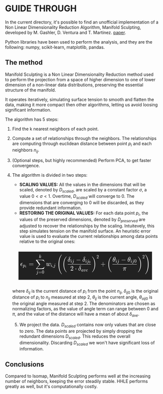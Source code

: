 # GUIDE THROUGH


In the current directory, it's possible to find an unofficial implementation of a Non Linear Dimensionality Reduction Algorithm, Manifold Sculpting, developed by M. Gashler, D. Ventura and T. Martinez. [paper](https://proceedings.neurips.cc/paper/2007/file/c06d06da9666a219db15cf575aff2824-Paper.pdf).


Python libraries have been used to perform the analysis, and they are the following: numpy, scikit-learn, matplotlib, pandas. 


## The method

Manifold Sculpting is a Non Linear Dimensionality Reduction method used to perform the projection from a space of higher dimension to one of lower dimension of a non-linear data distributions, preserving the essential structure of the manifold. 


It operates iteratively, simulating surface tension to smooth and flatten the data, making it more compact then other algorithms, letting us avoid loosing significant information. 

The algorithm has 5 steps:

1. Find the k nearest neighbors of each point. 
2. Compute a set of relationships through the neighbors. The relationships are computing through euclidean distance between point $p_{i}$ and each neighbors $n_{ij}$.
3. (Optional steps, but highly recommended) Perform PCA, to get faster convergence. 
4. The algorithm is divided in two steps:
    
   - **SCALING VALUES:** All the values in the dimensions that will be scaled, denoted by $D_{scaled}$, are scaled by a constant factor $\sigma$, a value $0 < \sigma < 1$. Overtime, $D_{scaled}$ will converge to $0$. The dimensions that are converging to $0$ will be discarded, as they provide redundant information. 
   - **RESTORING THE ORIGINAL VALUES:** For each data point $p_{i}$, the values of the preserved dimensions, denoted by $D_{preserved}$ are adjusted to recover the relationships by the scaling. Intuitevely, this step simulates tension on the manifold surface. An heuristic error value is used to evaluate the current relationships among data points relative to the original ones:


    <div align="center" style="margin-top:25px; margin-bottom: 25px">
      <img src="formula.png"/>
    </div>
  
   where $\delta_{ij}$ is the current distance of $p_{i}$ from the point $n_{ij}$, $\delta_{ij0}$ is the original distance of $p_{i}$ to $n_{ij}$ measured at step 2, $\theta_{ij}$ is the current angle, $\theta_{oij0}$ is the original angle measured at step 2.
   The denominators are chosen as normalizing factors, as the value of angle term can range between $0$ and $\pi$, and the value of the distance will have a mean of about $\delta_{ave}$.

   5. We project the data. $D_{scaled}$ contains now only values that are close to zero. The data points are projected by simply dropping the redundant dimensions $D_{scaled}$. This reduces the overall dimensionality. Discarding $D_{scaled}$ we won't have significant loss of information.

## Conclusions

Compared to Isomap, Manifold Sculpting performs well at the increasing number of neighbors, keeping the error steadily stable. 
HHLE performs greatly as well, but it's computationally costly. 


